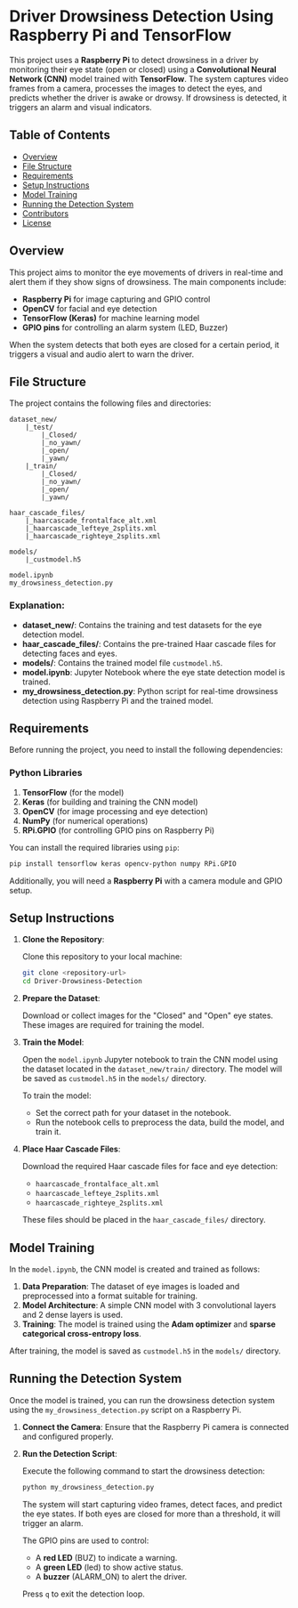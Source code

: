 # Driver Drowsiness Detection Using Raspberry Pi and TensorFlow

This project uses a **Raspberry Pi** to detect drowsiness in a driver by monitoring their eye state (open or closed) using a **Convolutional Neural Network (CNN)** model trained with **TensorFlow**. The system captures video frames from a camera, processes the images to detect the eyes, and predicts whether the driver is awake or drowsy. If drowsiness is detected, it triggers an alarm and visual indicators.

## Table of Contents

- [Overview](#overview)
- [File Structure](#file-structure)
- [Requirements](#requirements)
- [Setup Instructions](#setup-instructions)
- [Model Training](#model-training)
- [Running the Detection System](#running-the-detection-system)
- [Contributors](#contributors)
- [License](#license)

## Overview

This project aims to monitor the eye movements of drivers in real-time and alert them if they show signs of drowsiness. The main components include:

- **Raspberry Pi** for image capturing and GPIO control
- **OpenCV** for facial and eye detection
- **TensorFlow (Keras)** for machine learning model
- **GPIO pins** for controlling an alarm system (LED, Buzzer)

When the system detects that both eyes are closed for a certain period, it triggers a visual and audio alert to warn the driver.

## File Structure

The project contains the following files and directories:

```
dataset_new/
    |_test/
        |_Closed/
        |_no_yawn/
        |_open/
        |_yawn/
    |_train/
        |_Closed/
        |_no_yawn/
        |_open/
        |_yawn/

haar_cascade_files/
    |_haarcascade_frontalface_alt.xml
    |_haarcascade_lefteye_2splits.xml
    |_haarcascade_righteye_2splits.xml

models/
    |_custmodel.h5

model.ipynb
my_drowsiness_detection.py
```

### Explanation:

- **dataset_new/**: Contains the training and test datasets for the eye detection model.
- **haar_cascade_files/**: Contains the pre-trained Haar cascade files for detecting faces and eyes.
- **models/**: Contains the trained model file `custmodel.h5`.
- **model.ipynb**: Jupyter Notebook where the eye state detection model is trained.
- **my_drowsiness_detection.py**: Python script for real-time drowsiness detection using Raspberry Pi and the trained model.

## Requirements

Before running the project, you need to install the following dependencies:

### Python Libraries

1. **TensorFlow** (for the model)
2. **Keras** (for building and training the CNN model)
3. **OpenCV** (for image processing and eye detection)
4. **NumPy** (for numerical operations)
5. **RPi.GPIO** (for controlling GPIO pins on Raspberry Pi)

You can install the required libraries using `pip`:

```bash
pip install tensorflow keras opencv-python numpy RPi.GPIO
```

Additionally, you will need a **Raspberry Pi** with a camera module and GPIO setup.

## Setup Instructions

1. **Clone the Repository**:

   Clone this repository to your local machine:

   ```bash
   git clone <repository-url>
   cd Driver-Drowsiness-Detection
   ```

2. **Prepare the Dataset**:

   Download or collect images for the "Closed" and "Open" eye states. These images are required for training the model.

3. **Train the Model**:

   Open the `model.ipynb` Jupyter notebook to train the CNN model using the dataset located in the `dataset_new/train/` directory. The model will be saved as `custmodel.h5` in the `models/` directory.

   To train the model:
   - Set the correct path for your dataset in the notebook.
   - Run the notebook cells to preprocess the data, build the model, and train it.

4. **Place Haar Cascade Files**:

   Download the required Haar cascade files for face and eye detection:
   - `haarcascade_frontalface_alt.xml`
   - `haarcascade_lefteye_2splits.xml`
   - `haarcascade_righteye_2splits.xml`

   These files should be placed in the `haar_cascade_files/` directory.

## Model Training

In the `model.ipynb`, the CNN model is created and trained as follows:

1. **Data Preparation**: The dataset of eye images is loaded and preprocessed into a format suitable for training.
2. **Model Architecture**: A simple CNN model with 3 convolutional layers and 2 dense layers is used.
3. **Training**: The model is trained using the **Adam optimizer** and **sparse categorical cross-entropy loss**.

After training, the model is saved as `custmodel.h5` in the `models/` directory.

## Running the Detection System

Once the model is trained, you can run the drowsiness detection system using the `my_drowsiness_detection.py` script on a Raspberry Pi.

1. **Connect the Camera**: Ensure that the Raspberry Pi camera is connected and configured properly.
2. **Run the Detection Script**:

   Execute the following command to start the drowsiness detection:

   ```bash
   python my_drowsiness_detection.py
   ```

   The system will start capturing video frames, detect faces, and predict the eye states. If both eyes are closed for more than a threshold, it will trigger an alarm.

   The GPIO pins are used to control:
   - A **red LED** (BUZ) to indicate a warning.
   - A **green LED** (led) to show active status.
   - A **buzzer** (ALARM_ON) to alert the driver.

   Press `q` to exit the detection loop.


